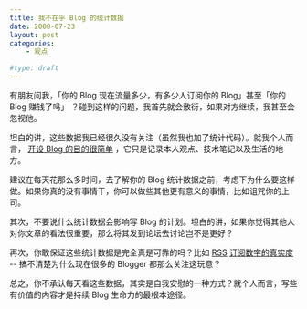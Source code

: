 ```yaml
---
title: 我不在乎 Blog 的统计数据
date: 2008-07-23
layout: post
categories:
    - 观点

#type: draft
---
```


有朋友问我，「你的 Blog 现在流量多少，有多少人订阅你的 Blog」甚至「你的 Blog 赚钱了吗」 ？碰到这样的问题，我首先就会敷衍，如果对方继续，我甚至会忽视他。

坦白的讲，这些数据我已经很久没有关注（虽然我也加了统计代码）。就我个人而言， [开设 Blog 的目的很简单]({{site.urls}}/posts/142/) ，它只是记录本人观点、技术笔记以及生活的地方。

建议在每天花那么多时间，去了解你的 Blog 统计数据之前，考虑下为什么要这样做。如果你真的没有事情干，你可以做些其他更有意义的事情，比如诅咒你的上司。

其次，不要说什么统计数据会影响写 Blog 的计划。坦白的讲，如果你觉得其他人对你文章的看法很重要，那么将其发到论坛去讨论岂不是更好？

再次，你敢保证这些统计数据是完全真是可靠的吗？比如  [RSS]({{site.urls}}/posts/238/)   [订阅数字的真实度](http://blogsdiy.org/2007-11/rss-subscribers-game/)  -- 搞不清楚为什么现在很多的 Blogger 都那么关注这玩意？

总之，你不承认每天看这些数据，其实是自我安慰的一种方式？就个人而言，写些有价值的内容才是持续 Blog 生命力的最根本途径。
